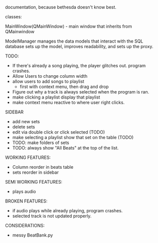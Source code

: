 documentation, because bethesda doesn't know best.


classes:

MainWindow(QMainWindow) - main window that inherits from QMainwindow

ModelManager manages the data models that interact with the SQL database
    sets up the model, improves readability, and sets up the proxy.


TODO:
- If there's already a song playing, the player glitches out. program crashes.
- Allow Users to change column width
- allow users to add songs to playlist 
    - first with context menu, then drag and drop
- Figure out why a track is always selected when the program is ran.
- make clicking a playlist display that playlist
- make context menu reactive to where user right clicks.


SIDEBAR
- add new sets
- delete sets
- edit via double click or click selected (TODO)
- make selecting a playlist show that set on the table (TODO)
- TODO: make folders of sets
- TODO: always show "All Beats" at the top of the list.

WORKING FEATURES:
- Column reorder in beats table
- sets reorder in sidebar

SEMI WORKING FEATURES:
 - plays audio


BROKEN FEATURES:
- if audio plays while already playing, program crashes.
- selected track is not updated properly.

CONSIDERATIONS:
- messy BeatBank.py